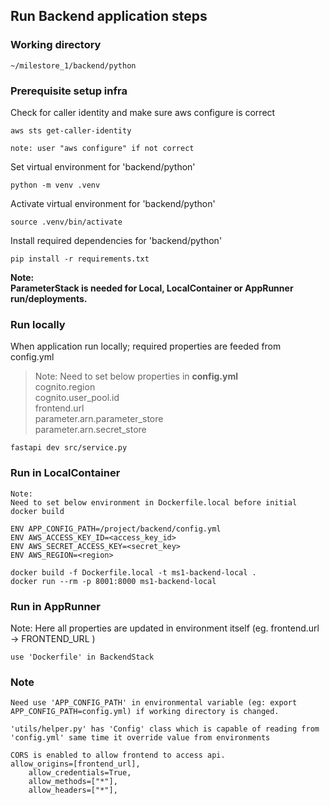 ## Run Backend application steps

### Working directory
```
~/milestore_1/backend/python
```
### Prerequisite setup infra

Check for caller identity and make sure aws configure is correct
```
aws sts get-caller-identity

note: user "aws configure" if not correct
```
Set virtual environment for 'backend/python'
```
python -m venv .venv
```
Activate virtual environment for 'backend/python'
```
source .venv/bin/activate
```
Install required dependencies for 'backend/python'
```
pip install -r requirements.txt
```

**Note: \
ParameterStack is needed for Local, LocalContainer or AppRunner run/deployments.**

### Run locally
When application run locally; required properties are feeded from config.yml
> Note: Need to set below properties in **config.yml**<br>
> cognito.region <br>
> cognito.user_pool.id <br>
> frontend.url <br>
> parameter.arn.parameter_store <br>
> parameter.arn.secret_store <br>
```
fastapi dev src/service.py
```
### Run in LocalContainer
```
Note:
Need to set below environment in Dockerfile.local before initial docker build

ENV APP_CONFIG_PATH=/project/backend/config.yml
ENV AWS_ACCESS_KEY_ID=<access_key_id>
ENV AWS_SECRET_ACCESS_KEY=<secret_key>
ENV AWS_REGION=<region>

docker build -f Dockerfile.local -t ms1-backend-local .
docker run --rm -p 8001:8000 ms1-backend-local
```

### Run in AppRunner
Note:
Here all properties are updated in environment itself 
(eg. frontend.url -> FRONTEND_URL )
```
use 'Dockerfile' in BackendStack
```

### Note
```
Need use 'APP_CONFIG_PATH' in environmental variable (eg: export APP_CONFIG_PATH=config.yml) if working directory is changed.
```
```
'utils/helper.py' has 'Config' class which is capable of reading from 'config.yml' same time it override value from environments
```
```
CORS is enabled to allow frontend to access api.
allow_origins=[frontend_url],
    allow_credentials=True,
    allow_methods=["*"],
    allow_headers=["*"],
```